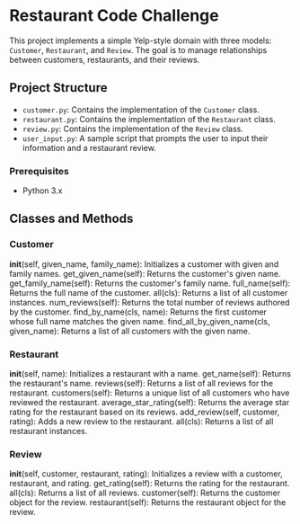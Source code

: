# Restaurant Code Challenge

This project implements a simple Yelp-style domain with three models: `Customer`, `Restaurant`, and `Review`. The goal is to manage relationships between customers, restaurants, and their reviews.

## Project Structure

- `customer.py`: Contains the implementation of the `Customer` class.
- `restaurant.py`: Contains the implementation of the `Restaurant` class.
- `review.py`: Contains the implementation of the `Review` class.
- `user_input.py`: A sample script that prompts the user to input their information and a restaurant review.


### Prerequisites

- Python 3.x

## Classes and Methods

### Customer
__init__(self, given_name, family_name): Initializes a customer with given and family names.
get_given_name(self): Returns the customer's given name.
get_family_name(self): Returns the customer's family name.
full_name(self): Returns the full name of the customer.
all(cls): Returns a list of all customer instances.
num_reviews(self): Returns the total number of reviews authored by the customer.
find_by_name(cls, name): Returns the first customer whose full name matches the given name.
find_all_by_given_name(cls, given_name): Returns a list of all customers with the given name.

### Restaurant
__init__(self, name): Initializes a restaurant with a name.
get_name(self): Returns the restaurant's name.
reviews(self): Returns a list of all reviews for the restaurant.
customers(self): Returns a unique list of all customers who have reviewed the restaurant.
average_star_rating(self): Returns the average star rating for the restaurant based on its reviews.
add_review(self, customer, rating): Adds a new review to the restaurant.
all(cls): Returns a list of all restaurant instances.

### Review
__init__(self, customer, restaurant, rating): Initializes a review with a customer, restaurant, and rating.
get_rating(self): Returns the rating for the restaurant.
all(cls): Returns a list of all reviews.
customer(self): Returns the customer object for the review.
restaurant(self): Returns the restaurant object for the review.

